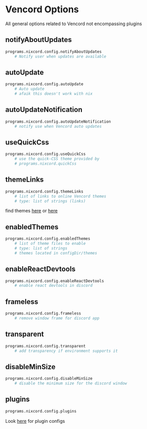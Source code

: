 # Vencord Options
All general options related to Vencord not encompassing plugins
## notifyAboutUpdates
```nix
programs.nixcord.config.notifyAboutUpdates
    # Notify user when updates are available
```
## autoUpdate
```nix
programs.nixcord.config.autoUpdate
    # Auto update
    # afaik this doesn't work with nix
```
## autoUpdateNotification
```nix
programs.nixcord.config.autoUpdateNotification
    # notify use when Vencord auto updates
```
## useQuickCss
```nix
programs.nixcord.config.useQuickCss
    # use the quick-CSS theme provided by
    # programs.nixcord.quickCss
```
## themeLinks
```nix
programs.nixcord.config.themeLinks
    # list of links to online Vencord themes
    # type: list of strings (links)
```
find themes [here](https://betterdiscord.app/themes) or [here](https://github.com/search?q=discord+theme&type=repositories)
## enabledThemes
```nix
programs.nixcord.config.enabledThemes
    # list of theme files to enable
    # type: list of strings
    # themes located in configDir/themes
```
## enableReactDevtools
```nix
programs.nixcord.config.enableReactDevtools
    # enable react devtools in discord
```
## frameless
```nix
programs.nixcord.config.frameless
    # remove window frame for discord app
```
## transparent
```nix
programs.nixcord.config.transparent
    # add transparency if environment supports it
```
## disableMinSize
```nix
programs.nixcord.config.disableMinSize
    # disable the minimum size for the discord window
```
## plugins
```nix
programs.nixcord.config.plugins
```
Look [here](./plugins.md) for plugin configs

